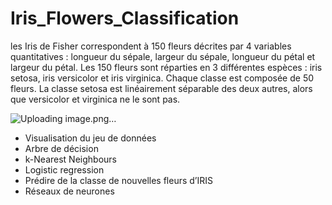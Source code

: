 # Iris_Flowers_Classification

les Iris de Fisher correspondent à 150 fleurs décrites par 4 variables quantitatives : longueur du sépale, largeur du sépale, longueur du pétal et largeur du pétal. Les 150 fleurs sont réparties en 3 différentes espèces : iris setosa, iris versicolor et iris virginica. Chaque classe est composée de 50 fleurs. La classe setosa est linéairement séparable des deux autres, alors que versicolor et virginica ne le sont pas.

![Uploading image.png…]()


- Visualisation du jeu de données
- Arbre de décision
- k-Nearest Neighbours
- Logistic regression
- Prédire de la classe de nouvelles fleurs d’IRIS
- Réseaux de neurones

